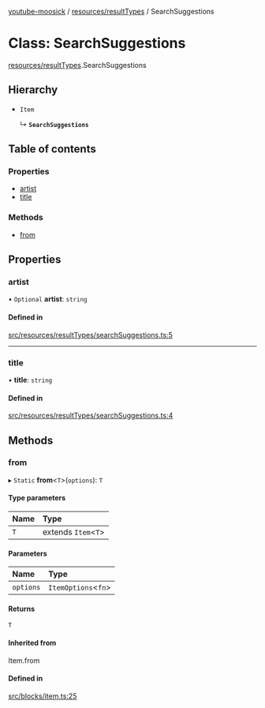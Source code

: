 [youtube-moosick](../README.md) / [resources/resultTypes](../modules/resources_resultTypes.md) / SearchSuggestions

# Class: SearchSuggestions

[resources/resultTypes](../modules/resources_resultTypes.md).SearchSuggestions

## Hierarchy

- `Item`

  ↳ **`SearchSuggestions`**

## Table of contents

### Properties

- [artist](resources_resultTypes.SearchSuggestions.md#artist)
- [title](resources_resultTypes.SearchSuggestions.md#title)

### Methods

- [from](resources_resultTypes.SearchSuggestions.md#from)

## Properties

### artist

• `Optional` **artist**: `string`

#### Defined in

[src/resources/resultTypes/searchSuggestions.ts:5](https://github.com/EvasiveXkiller/youtube-moosick/blob/c6cf0f4/src/resources/resultTypes/searchSuggestions.ts#L5)

___

### title

• **title**: `string`

#### Defined in

[src/resources/resultTypes/searchSuggestions.ts:4](https://github.com/EvasiveXkiller/youtube-moosick/blob/c6cf0f4/src/resources/resultTypes/searchSuggestions.ts#L4)

## Methods

### from

▸ `Static` **from**<`T`\>(`options`): `T`

#### Type parameters

| Name | Type |
| :------ | :------ |
| `T` | extends `Item`<`T`\> |

#### Parameters

| Name | Type |
| :------ | :------ |
| `options` | `ItemOptions`<`fn`\> |

#### Returns

`T`

#### Inherited from

Item.from

#### Defined in

[src/blocks/item.ts:25](https://github.com/EvasiveXkiller/youtube-moosick/blob/c6cf0f4/src/blocks/item.ts#L25)
